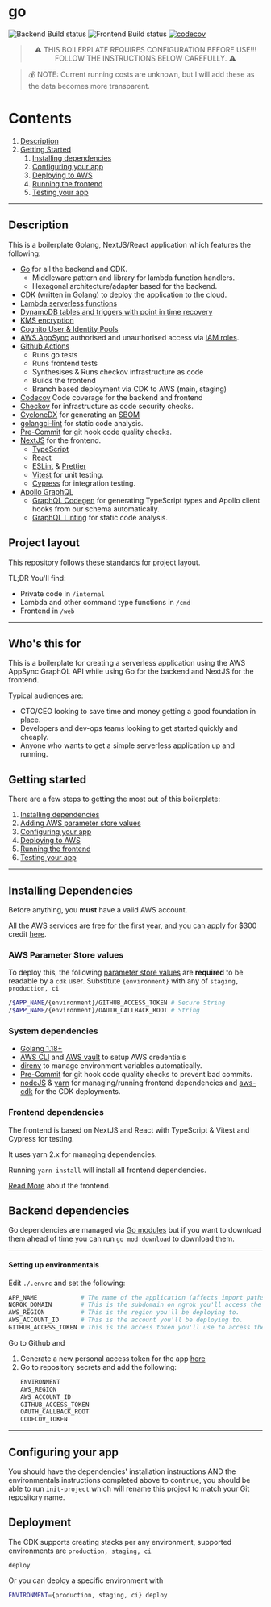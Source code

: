 # go

![Backend Build status](https://github.com/warpspeedboilerplate/go/actions/workflows/go.yml/badge.svg?branch=main)
![Frontend Build status](https://github.com/warpspeedboilerplate/go/actions/workflows/web.yml/badge.svg?branch=main)
[![codecov](https://codecov.io/gh/warpspeedboilerplate/go/branch/main/graph/badge.svg?token=milTNQGLWc)](https://codecov.io/gh/warpspeedboilerplate/go)

<blockquote style="text-align: center; text-transform: uppercase">⚠️ This boilerplate requires configuration before use!!! Follow the instructions below carefully. ⚠️</blockquote>
<blockquote>💰 NOTE: Current running costs are unknown, but I will add these as the data becomes more transparent.</blockquote>

# Contents

1. [Description](#description)
1. [Getting Started](#getting-started)
   1. [Installing dependencies](#installing-dependencies)
   1. [Configuring your app](#configuring-your-app)
   1. [Deploying to AWS](#deploying-to-aws)
   1. [Running the frontend](#running-the-frontend)
   1. [Testing your app](#testing-your-app)

______________________________________________________________________

## Description

This is a boilerplate Golang, NextJS/React application which features the following:

- [Go](https://golang.org/) for all the backend and CDK.
  - Middleware pattern and library for lambda function handlers.
  - Hexagonal architecture/adapter based for the backend.
- [CDK](https://aws.amazon.com/cdk/) (written in Golang) to deploy the application to the cloud.
- [Lambda serverless functions](https://aws.amazon.com/lambda/)
- [DynamoDB tables and triggers with point in time recovery](https://docs.aws.amazon.com/amazondynamodb/latest/developerguide/GettingStarted.Tables.html)
- [KMS encryption](https://docs.aws.amazon.com/kms/latest/developerguide/services-dynamodb.html)
- [Cognito User & Identity Pools](https://docs.aws.amazon.com/cognito/latest/developerguide/user-pools-settings-attributes.html)
- [AWS AppSync](https://aws.amazon.com/appsync/) authorised and unauthorised access via [IAM roles](https://docs.aws.amazon.com/IAM/latest/UserGuide/id_roles.html).
- [Github Actions](https://github.com/features/actions)
  - Runs go tests
  - Runs frontend tests
  - Synthesises & Runs checkov infrastructure as code
  - Builds the frontend
  - Branch based deployment via CDK to AWS (main, staging)
- [Codecov](https://codecov.io/) Code coverage for the backend and frontend
- [Checkov](https://www.checkov.io) for infrastructure as code security checks.
- [CycloneDX](https://github.com/CycloneDX/cyclonedx-gomod) for generating an [SBOM](https://www.cisa.gov/sbom)
- [golangci-lint](https://golangci-lint.run) for static code analysis.
- [Pre-Commit](https://pre-commit.com) for git hook code quality checks.
- [NextJS](https://nextjs.org/) for the frontend.
  - [TypeScript](https://www.typescriptlang.org/)
  - [React](https://reactjs.org/)
  - [ESLint](https://eslint.org/) & [Prettier](https://prettier.io/)
  - [Vitest](https://vitest.dev/) for unit testing.
  - [Cypress](https://www.cypress.io/) for integration testing.
- [Apollo GraphQL](https://www.apollographql.com/)
  - [GraphQL Codegen](https://www.apollographql.com/docs/graphql-tools/codegen/) for generating TypeScript types and Apollo client hooks from our schema automatically.
  - [GraphQL Linting](https://www.apollographql.com/docs/graphql-tools/lint/) for static code analysis.

## Project layout

This repository follows [these standards](https://github.com/golang-standards/project-layout) for project layout.

TL;DR You'll find:

- Private code in `/internal`
- Lambda and other command type functions in `/cmd`
- Frontend in `/web`

______________________________________________________________________

## Who's this for

This is a boilerplate for creating a serverless application using the AWS AppSync GraphQL API while using Go for the backend and NextJS for the frontend.

Typical audiences are:

- CTO/CEO looking to save time and money getting a good foundation in place.
- Developers and dev-ops teams looking to get started quickly and cheaply.
- Anyone who wants to get a simple serverless application up and running.

## Getting started

There are a few steps to getting the most out of this boilerplate:

1. [Installing dependencies](#installing-dependencies)
1. [Adding AWS parameter store values](#aws-parameter-store-values)
1. [Configuring your app](#configuring-your-app)
1. [Deploying to AWS](#deploying-to-aws)
1. [Running the frontend](#running-the-frontend)
1. [Testing your app](#testing-your-app)

______________________________________________________________________

## Installing Dependencies

Before anything, you **must** have a valid AWS account.

All the AWS services are free for the first year, and you can apply for $300 credit [here](https://aws.amazon.com/government-education/sustainability-research-credits/).

### AWS Parameter Store values

To deploy this, the following [parameter store values](https://eu-west-2.console.aws.amazon.com/systems-manager/parameters/?tab=Table) are **required** to be readable by a `cdk` user.
Substitute `{environment}` with any of `staging, production, ci`

```bash
/$APP_NAME/{environment}/GITHUB_ACCESS_TOKEN # Secure String
/$APP_NAME/{environment}/OAUTH_CALLBACK_ROOT # String
```

### System dependencies

- [Golang 1.18+](https://golang.org/)
- [AWS CLI](https://aws.amazon.com/cli/) and [AWS vault](https://github.com/99designs/aws-vault) to setup AWS credentials
- [direnv](https://direnv.net/) to manage environment variables automatically.
- [Pre-Commit](https://pre-commit.com/) for git hook code quality checks to prevent bad commits.
- [nodeJS](https://nodejs.org) & [yarn](https://yarnpkg.com/) for managing/running frontend dependencies and [aws-cdk](https://www.npmjs.com/package/aws-cdk) for the CDK deployments.

### Frontend dependencies

The frontend is based on NextJS and React with TypeScript & Vitest and Cypress for testing.

It uses yarn 2.x for managing dependencies.

Running `yarn install` will install all frontend dependencies.

[Read More](./web/README.md) about the frontend.

## Backend dependencies

Go dependencies are managed via [Go modules](https://go.dev/ref/mod) but if you want to download them ahead of time you can run `go mod download` to download them.

______________________________________________________________________

#### Setting up environmentals

Edit `./.envrc` and set the following:

```bash
APP_NAME            # The name of the application (affects import paths, should be the git repo name.)
NGROK_DOMAIN        # This is the subdomain on ngrok you'll access the frontend from locally.
AWS_REGION          # This is the region you'll be deploying to.
AWS_ACCOUNT_ID      # This is the account you'll be deploying to.
GITHUB_ACCESS_TOKEN # This is the access token you'll use to access the GitHub API.
```

Go to Github and

1. Generate a new personal access token for the app [here](https://github.com/settings/tokens)
1. Go to repository secrets and add the following:
   ```bash
   ENVIRONMENT
   AWS_REGION
   AWS_ACCOUNT_ID
   GITHUB_ACCESS_TOKEN
   OAUTH_CALLBACK_ROOT
   CODECOV_TOKEN
   ```

______________________________________________________________________

## Configuring your app

You should have the dependencies' installation instructions AND the environmentals instructions completed above to continue, you should be able to run `init-project` which will rename this project to match your Git repository name.

## Deployment

The CDK supports creating stacks per any environment, supported environments are `production, staging, ci`

```
deploy
```

Or you can deploy a specific environment with

```bash
ENVIRONMENT={production, staging, ci} deploy
```
